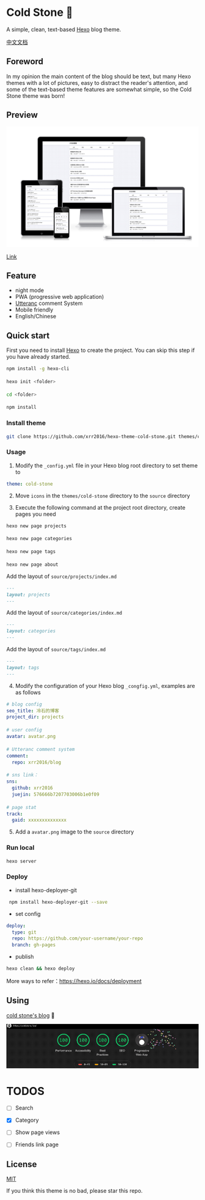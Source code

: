 # Cold Stone :tada:

A simple, clean, text-based [Hexo](https://hexo.io) blog theme.

[中文文档](README-zh.md)

## Foreword

In my opinion the main content of the blog should be text, but many Hexo themes with a lot of pictures, easy to distract the reader's attention, and some of the text-based theme features are somewhat simple, so the Cold Stone theme was born!

## Preview

![responsive](images/response.png)

[Link](https://coldstone.fun)

## Feature

- night mode
- PWA (progressive web application)
- [Utteranc](https://utteranc.es/) comment System
- Mobile friendly
- English/Chinese

## Quick start

First you need to install [Hexo](https://hexo.io) to create the project. You can skip this step if you have already started.

```sh
npm install -g hexo-cli

hexo init <folder>

cd <folder>

npm install
```

### Install theme

```sh
git clone https://github.com/xrr2016/hexo-theme-cold-stone.git themes/cold-stone
```

### Usage

1. Modify the `_config.yml` file in your Hexo blog root directory to set theme to

```yml
theme: cold-stone
```

2. Move `icons` in the `themes/cold-stone` directory to the `source` directory

3. Execute the following command at the project root directory, create pages you need

```sh
hexo new page projects

hexo new page categories

hexo new page tags

hexo new page about
```

Add the layout of `source/projects/index.md`

```md
---
layout: projects
---
```

Add the layout of `source/categories/index.md`

```md
---
layout: categories
---
```

Add the layout of `source/tags/index.md`

```md
---
layout: tags
---
```

4. Modify the configuration of your Hexo blog `_congfig.yml`, examples are as follows

```yml
# blog config
seo_title: 冷石的博客
project_dir: projects

# user config
avatar: avatar.png

# Utteranc comment system
comment:
  repo: xrr2016/blog

# sns link：
sns:
  github: xrr2016
  juejin: 576666b7207703006b1e0f09

# page stat
track:
  gaid: xxxxxxxxxxxxxx
```

5. Add a `avatar.png` image to the `source` directory

### Run local

```sh
hexo server
```

### Deploy

- install hexo-deployer-git

```sh
 npm install hexo-deployer-git --save
```

- set config

```yml
deploy:
  type: git
  repo: https://github.com/your-username/your-repo
  branch: gh-pages
```

- publish

```sh
hexo clean && hexo deploy
```

More ways to refer：https://hexo.io/docs/deployment

## Using

[cold stone's blog](https://coldstone.fun) 💯

![audits](images/audits.gif)

# TODOS

- [ ] Search

- [x] Category

- [ ] Show page views

- [ ] Friends link page

## License

[MIT](LICENSE)

If you think this theme is no bad, please star this repo.
